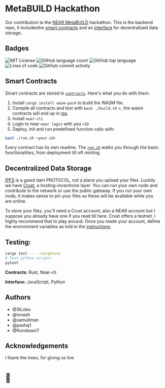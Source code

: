 
# MetaBUILD Hackathon
Our contribution to the [NEAR MetaBUILD](https://metabuild.devpost.com) hackathon. This is the backend repo, it includesthe [smart-contracts](./contracts/) and an [interface](./interfaces/) for dezentralized data storage.

## Badges

<!-- Add badges from somewhere like: [shields.io](https://shields.io/) -->



![MIT License](https://img.shields.io/apm/l/atomic-design-ui.svg?style=for-the-badge)
![GitHub language count](https://img.shields.io/github/languages/count/AERX-dev/MetaBuildHackathon?style=for-the-badge&color=magenta)
![GitHub top language](https://img.shields.io/github/languages/top/AERX-dev/MetaBuildHackathon?style=for-the-badge&color=red)
![Lines of code](https://img.shields.io/tokei/lines/github/AERX-dev/MetaBuildHackathon?style=for-the-badge&color=orange)
![GitHub commit activity](https://img.shields.io/github/commit-activity/y/AERX-dev/MetaBuildHackathon?color=lightblue&style=for-the-badge)

## Smart Contracts

Smart contracts are stored in [`contracts`](./contracts/). Here's what you do with them:

1. Install ```cargo install wasm-pack``` to build the WASM file.
3. Compile all contracts and test with  ```bash ./build.sh``` =, the wasm contracts will end up in [res](./res/).
1. Install ```near-cli```
3. Login to near ```near login``` with you `<ID`
4. Deploy, init and run predefined function calls with:
```bash
bash ./run.sh <your-id>
```

Every contract has its own readme.
The [`run.sh`](run.sh) walks you through the basic functionalities, from deployment till nft minting.


## Decentralized Data Storage

[IPFS](https://ipfs.io/) is a gawd dam PROTOCOL, not a place you upload your files. Luckily we have [Crust](https://crust.network/), a hosting-incentivize layer. You can run your own node and contribute to the network or use the public gateway. If you run your own node, it makes sense to pin your files so these will be available while you are online.

To store your files, you'll need a Crust account, also a NEAR account but I suppose you already have one if you read till here. Crust offers a testnet, I highly recommend that to play around. Once you made your account, define the environment variables as told in the [instructions](./interfaces/crust_ipfs/README.md).

## Testing:
```bash
cargo test -- --nocapture
# Test python scripts
pytest
```

<!-- Start the server

```bash
  npm run start
```
 -->


**Contracts:** Rust, Near-cli

**Interface:** JavaScript, Python


## Authors

- @3lLobo
- @innazh
- @samullman
- @pashq1
- @Kondwani7

## Acknowledgements

I thank the trees, for giving us live 

# :seedling:
